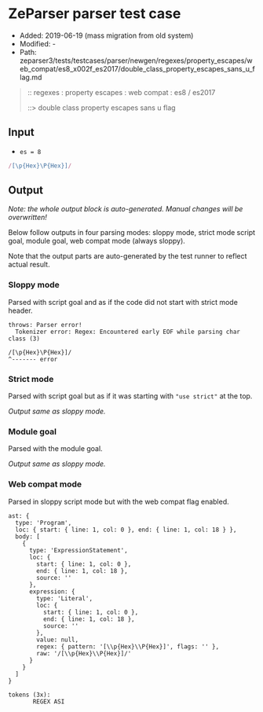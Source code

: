 # ZeParser parser test case

- Added: 2019-06-19 (mass migration from old system)
- Modified: -
- Path: zeparser3/tests/testcases/parser/newgen/regexes/property_escapes/web_compat/es8_x002f_es2017/double_class_property_escapes_sans_u_flag.md

> :: regexes : property escapes : web compat : es8 / es2017
>
> ::> double class property escapes sans u flag

## Input

- `es = 8`

`````js
/[\p{Hex}\P{Hex}]/
`````

## Output

_Note: the whole output block is auto-generated. Manual changes will be overwritten!_

Below follow outputs in four parsing modes: sloppy mode, strict mode script goal, module goal, web compat mode (always sloppy).

Note that the output parts are auto-generated by the test runner to reflect actual result.

### Sloppy mode

Parsed with script goal and as if the code did not start with strict mode header.

`````
throws: Parser error!
  Tokenizer error: Regex: Encountered early EOF while parsing char class (3)

/[\p{Hex}\P{Hex}]/
^------- error
`````

### Strict mode

Parsed with script goal but as if it was starting with `"use strict"` at the top.

_Output same as sloppy mode._

### Module goal

Parsed with the module goal.

_Output same as sloppy mode._

### Web compat mode

Parsed in sloppy script mode but with the web compat flag enabled.

`````
ast: {
  type: 'Program',
  loc: { start: { line: 1, col: 0 }, end: { line: 1, col: 18 } },
  body: [
    {
      type: 'ExpressionStatement',
      loc: {
        start: { line: 1, col: 0 },
        end: { line: 1, col: 18 },
        source: ''
      },
      expression: {
        type: 'Literal',
        loc: {
          start: { line: 1, col: 0 },
          end: { line: 1, col: 18 },
          source: ''
        },
        value: null,
        regex: { pattern: '[\\p{Hex}\\P{Hex}]', flags: '' },
        raw: '/[\\p{Hex}\\P{Hex}]/'
      }
    }
  ]
}

tokens (3x):
       REGEX ASI
`````

